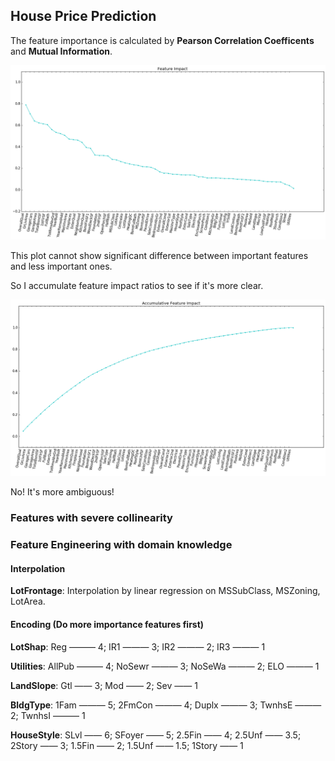 ## House Price Prediction

The feature importance is calculated by **Pearson Correlation Coefficents** and **Mutual Information**.

![Feature Importance](feature_impact.png)





This plot cannot show significant difference between important features and less important ones. 

So I accumulate feature impact ratios to see if it's more clear.

![Accumulative Feature Impact](accum_feature_impact.png)

No! It's more ambiguous!



### Features with severe collinearity





### Feature Engineering with domain knowledge

#### Interpolation

**LotFrontage**: Interpolation by linear regression on MSSubClass, MSZoning, LotArea.



#### Encoding (Do more importance features first)

**LotShap**: Reg ——— 4; IR1 ——— 3; IR2 ——— 2; IR3 ——— 1

**Utilities**: AllPub ——— 4; NoSewr ——— 3; NoSeWa ——— 2; ELO ——— 1

**LandSlope**: Gtl —— 3; Mod —— 2; Sev —— 1

**BldgType**: 1Fam ——— 5; 2FmCon ——— 4; Duplx ——— 3; TwnhsE ——— 2; TwnhsI ——— 1

**HouseStyle**: SLvl —— 6; SFoyer —— 5; 2.5Fin —— 4; 2.5Unf —— 3.5; 2Story —— 3; 1.5Fin —— 2; 1.5Unf —— 1.5; 1Story —— 1







